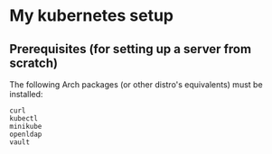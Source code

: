 # My kubernetes setup

## Prerequisites (for setting up a server from scratch)

The following Arch packages (or other distro's equivalents) must be installed:
```
curl
kubectl
minikube
openldap
vault
```
